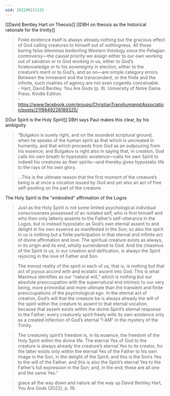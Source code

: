 ```yaml
---
uid: 202206211132
---
```


[[David Bentley Hart on Theosis]]
[[DBH on theosis as the historical rationale for the trinity]]

> Finite existence itself is always already nothing but the gracious effect of God calling creatures to himself out of nothingness. All those boring false dilemmas bedeviling Western theology since the Pelagian controversy—the causal priority we assign either to our own working out of salvation or to God working in us, either to God’s foreknowledge or to his sovereignty in election, either to the creature’s merit or to God’s, and so on—are simple category errors. Between the immanent and the transcendent, or the finite and the infinite, such rivalries of agency are not even cogently conceivable.  
    - Hart, David Bentley. You Are Gods (p. 9). University of Notre Dame Press. Kindle Edition.  
        - https://www.facebook.com/groups/ChristianTranshumanistAssociation/posts/2119849228189325/  

[[Our Spirit is the Holy Spirit]]
DBH says Paul makes this clear, by his ambiguity

> "Bulgakov is surely right, and on the soundest scriptural ground, when he speaks of the human spirit as that which is uncreated in humanity, and that which proceeds from God as an outpouring from his essence; and Bulgakov is right also in saying that, in creation, God calls his own breath to hypostatic existence—calls his own Spirit to indwell his creatures as their spirits—and thereby gives hypostatic life to the rays of his own glory.  

> ...This is the ultimate reason that the first moment of the creature’s being is at once a vocation issued by God and yet also an act of free self-positing on the part of the creature.  

The Holy Spirit is the "embodied" affirmation of the Logos

> Just as the Holy Spirit is not some limited psychological individual consciousness possessed of an isolated self, who is first himself and who then only latterly assents to the Father’s self-utterance in the Logos, but is instead hypostatic as God’s own eternal assent to and delight in his own essence as manifested in the Son; so also the spirit in us is nothing but a finite participation in that eternal and infinite act of divine affirmation and love. The spiritual creature exists as always, in its origin and its end, wholly surrendered to God. And the chiasmus of the Spirit in us, in our creation and deification, is always the Spirit rejoicing in the love of Father and Son.  

> The inmost reality of the spirit in each of us, that is, is nothing but that act of joyous accord with and ecstatic ascent into God. This is what Maximus identifies as our “natural will,” which is nothing but our absolute preoccupation with the supernatural end intrinsic to our very being, more primordial and more ultimate than the transient and finite preoccupations of the psychological ego. In the eternal act of creation, God’s will that the creature be is always already the will of the spirit within the creature to assent to that eternal vocation, because that assent exists within the divine Spirit’s eternal response to the Father; every creaturely spirit freely wills its own existence only as a created inflection of God’s eternal “I AM” in the mystery of the Trinity.  

> The creaturely spirit’s freedom is, in its essence, the freedom of the Holy Spirit within the divine life. The eternal Yes of God to the creature is always already the creature’s eternal Yes to its creator, for the latter exists only within the eternal Yes of the Father to his own image in the Son, in the delight of the Spirit; and this is the Son’s Yes to the will of the Father; and this is also the Spirit’s eternal Yes to the Father’s full expression in the Son; and, in the end, these are all one and the same Yes."  

> grace all the way down and nature all the way up
> David Bentley Hart, You Are Gods (2022), p. 19.
